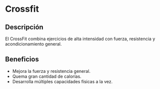 # Crossfit

## Descripción
El CrossFit combina ejercicios de alta intensidad con fuerza, resistencia y acondicionamiento general.

## Beneficios
- Mejora la fuerza y resistencia general.
- Quema gran cantidad de calorías.
- Desarrolla múltiples capacidades físicas a la vez.